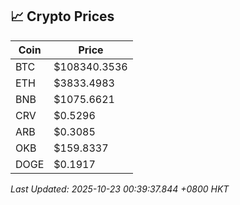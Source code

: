 ## 📈 Crypto Prices

| Coin | Price |
| ---- | ----- |
| BTC | $108340.3536 |
| ETH | $3833.4983 |
| BNB | $1075.6621 |
| CRV | $0.5296 |
| ARB | $0.3085 |
| OKB | $159.8337 |
| DOGE | $0.1917 |

_Last Updated: 2025-10-23 00:39:37.844 +0800 HKT_